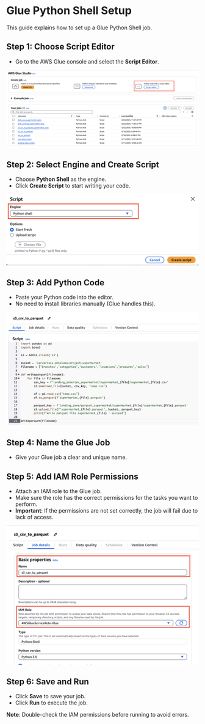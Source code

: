 # Glue Python Shell Setup

This guide explains how to set up a Glue Python Shell job.

## Step 1: Choose Script Editor
- Go to the AWS Glue console and select the **Script Editor**.

![Click_Script_editor](Glue_images/1_click_Script_editor.png)

## Step 2: Select Engine and Create Script
- Choose **Python Shell** as the engine.
- Click **Create Script** to start writing your code.

![Select_python_shell](Glue_images/2_select_python_shell.png)

## Step 3: Add Python Code
- Paste your Python code into the editor.
- No need to install libraries manually (Glue handles this).

![Write_python_script](Glue_images/3_write_python_script.png)

## Step 4: Name the Glue Job
- Give your Glue job a clear and unique name.

## Step 5: Add IAM Role Permissions
- Attach an IAM role to the Glue job.
- Make sure the role has the correct permissions for the tasks you want to perform.
- **Important**: If the permissions are not set correctly, the job will fail due to lack of access.

![Create_job_name_and_IAM](Glue_images/4_create_job_name_and_IAM.png)

## Step 6: Save and Run
- Click **Save** to save your job.
- Click **Run** to execute the job.

**Note**: Double-check the IAM permissions before running to avoid errors.